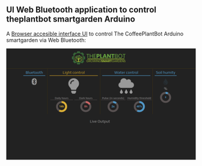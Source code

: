 UI Web Bluetooth application to control theplantbot smartgarden Arduino
---------------------
A [Browser accesible interface UI](https://theplantbot.com/bt2.html) to control The CoffeePlantBot Arduino smartgarden via Web Bluetooth:



![Alt text](/BT-UI.png?raw=true "Title")
